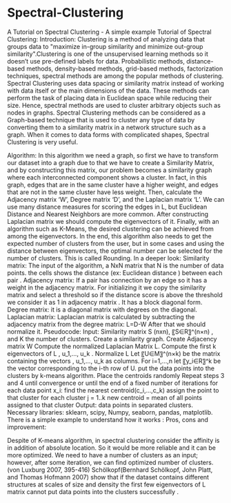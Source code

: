 # Spectral-Clustering
A Tutorial on Spectral Clustering - A simple example
Tutorial of Spectral Clustering:
Introduction: Clustering is a method of analyzing data that groups data to "maximize in-group similarity and minimize out-group similarity".Clustering is one of the unsupervised learning methods so it doesn’t use pre-defined labels for data. Probabilistic methods, distance-based methods, density-based methods, grid-based methods, factorization techniques, spectral methods are among the popular methods of clustering.
Spectral Clustering uses data spacing or similarity matrix instead of working with data itself or the main dimensions of the data. These methods can perform the task of placing data in Euclidean space while reducing their size. Hence, spectral methods are used to cluster arbitrary objects such as nodes in graphs. Spectral Clustering methods can be considered as a Graph-based technique that is used to cluster any type of data by converting them to a similarity matrix in a network structure such as a graph. When it comes to data forms with complicated shapes, Spectral Clustering is very useful. 
 
 

Algorithm:
In this algorithm we need a graph, so first we have to transform our dataset into a graph due to that we have to create a Similarity Matrix, and by constructing this matrix, our problem becomes a similarity graph where each interconnected component shows a cluster. In fact, in this graph, edges that are in the same cluster have a higher weight, and edges that are not in the same cluster have less weight. Then, calculate the Adjacency matrix ‘W’, Degree matrix ‘D’, and the Laplacian matrix ‘L’. We can use many distance measures for scoring the edges in L, but Euclidean Distance and Nearest Neighbors are more common.
After constructing Laplacian matrix we should compute the eigenvectors of it. Finally, with an algorithm such as K-Means, the desired clustering can be achieved from among the eigenvectors.
In the end, this algorithm also needs to get the expected number of clusters from the user, but in some cases and using the distance between eigenvectors, the optimal number can be selected for the number of clusters. This is called Rounding.
In a deeper look:
Similarity matrix: The input of the algorithm, a NxN matrix that N is the number of data points. the cells shows the distance (ex: Euclidean distance ) between each pair .
Adjacency matrix:  If a pair has connection by an edge so it has a weight in the adjacency matrix. For initializing it we copy the similarity matrix and select a threshold so if the distance score is above the threshold we consider it as 1 in adjacency matrix . It has a block diagonal form.
Degree matrix:  it is a diagonal matrix with degrees on the diagonal.
Laplacian matrix: Laplacian matrix is calculated by subtracting the adjacency matrix from the degree matrix:
L=D-W
After that we should normalize it.
Pseudocode:
Input: Similarity matrix S (nxn), 〖S∈R〗^(n×n) , and K the number of clusters.
	Create a similarity graph. 
	Create  Adjacency matrix W
	Compute the normalized Laplacian Matrix L.
	 Compute the first k eigenvectors of L , u_1,..., u_k .
	Normalize L 
	Let 〖U∈M〗^(n×k) be the matrix containing the vectors , u_1,..., u_k  as columns.
	For i=1,…,n let 〖y_i∈R〗^k be the vector corresponding to the i-th row of U.
	put the data points into the clusters by k-means algorithm.
	Place the centroids randomly 
	 Repeat steps 3 and 4 until convergence or until the end of a fixed number of iterations
	 for each data point x_i:
     find the nearest centroid(c_i,...,c_k) 
     assign the point to that cluster 
	 for each cluster j = 1..k
	       new centroid = mean of all points assigned to that cluster
	Output: data points in separated clusters.
Necessary libraries: sklearn, scipy, Numpy, seaborn, pandas, matplotlib.
There is a simple example to understand how it works : 
Pros, cons and improvement:

Despite of K-means algorithm, in spectral clustering consider the affinity is in addition of absolute location. So it would be more reliable and it can be more optimized.
We need to have a number of clusters as an input; however, after some iteration, we can find optimized number of clusters.(von Luxburg 2007, 395-416)
Schölkopf(Bernhard Schölkopf, John Platt, and Thomas Hofmann 2007) show that if the dataset contains different structures at scales of size and density the first few eigenvectors of L  matrix cannot put data points into the clusters successfully .








